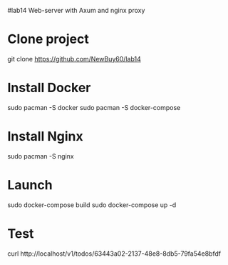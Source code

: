 #lab14
Web-server with Axum and nginx proxy


# Clone project
git clone https://github.com/NewBuy60/lab14

# Install Docker
sudo pacman -S docker
sudo pacman -S docker-compose

# Install Nginx
sudo pacman -S nginx

# Launch
sudo docker-compose build
sudo docker-compose up -d

# Test
curl http://localhost/v1/todos/63443a02-2137-48e8-8db5-79fa54e8bfdf
